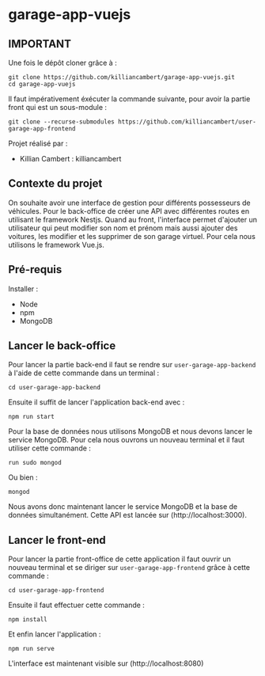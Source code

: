 # garage-app-vuejs

## IMPORTANT

Une fois le dépôt cloner grâce à : 

```
git clone https://github.com/killiancambert/garage-app-vuejs.git
cd garage-app-vuejs
```

Il faut impérativement éxécuter la commande suivante, pour avoir la partie front qui est un sous-module :

```
git clone --recurse-submodules https://github.com/killiancambert/user-garage-app-frontend
```

Projet réalisé par :

- Killian Cambert : killiancambert

## Contexte du projet

On souhaite avoir une interface de gestion pour différents possesseurs de véhicules.
Pour le back-office de créer une API avec différentes routes en utilisant le framework Nestjs.
Quand au front, l'interface permet d'ajouter un utilisateur qui peut modifier son nom et prénom mais aussi ajouter des voitures, les modifier et les supprimer de son garage virtuel.
Pour cela nous utilisons le framework Vue.js.

## Pré-requis

Installer :

- Node
- npm
- MongoDB

## Lancer le back-office

Pour lancer la partie back-end il faut se rendre sur `user-garage-app-backend` à l'aide de cette commande dans un terminal :

```
cd user-garage-app-backend
```

Ensuite il suffit de lancer l'application back-end avec :

```
npm run start
```

Pour la base de données nous utilisons MongoDB et nous devons lancer le service MongoDB.
Pour cela nous ouvrons un nouveau terminal et il faut utiliser cette commande :

```
run sudo mongod
```

Ou bien :

```
mongod
```

Nous avons donc maintenant lancer le service MongoDB et la base de données simultanément.
Cette API est lancée sur (http://localhost:3000).

## Lancer le front-end

Pour lancer la partie front-office de cette application il faut ouvrir un nouveau terminal et se diriger sur `user-garage-app-frontend` grâce à cette commande :

```
cd user-garage-app-frontend
```

Ensuite il faut effectuer cette commande :

```
npm install
```

Et enfin lancer l'application :

```
npm run serve
```

L'interface est maintenant visible sur (http://localhost:8080)
